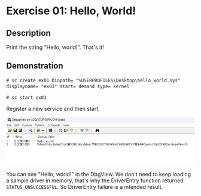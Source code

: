 # Exercise 01: Hello, World!

## Description

Print the string "Hello, world!". That's it!

## Demonstration

```
# sc create ex01 binpath= "%USERPROFILE%\Desktop\hello_world.sys" displayname= "ex01" start= demand type= kernel
```
```
# sc start ex01
```

Register a new service and then start.

![](../images/ex01/output.png)

You can see "Hello, world!" in the DbgView. We don't need to keep loading a sample driver in memory, that's why the DriverEntry function returned `STATUS_UNSUCCESSFUL`. So DriverEntry failure is a intended result.